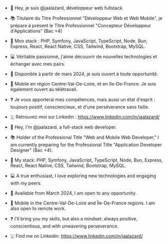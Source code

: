 - 👋 Hey, je suis @jaalazard, développeur web fullstack.
- 📚 Titulaire du Titre Professionnel "Développeur Web et Web Mobile", je prépare à présent le Titre Professionnel "Concepteur Développeur d'Applications" (Bac +4)
- 🌱 Mon stack : PHP, Symfony, JavaScript, TypeScript, Node, Bun, Express, React, React Native, CSS, Tailwind, Bootstrap, MySQL.
- 💻 Véritable passionné, j'aime découvrir de nouvelles technologies et échanger avec mes pairs.
- 👀 Disponible à partir de mars 2024, je suis ouvert à toute opportunité.
- 🚗 Mobile en région Centre-Val-De-Loire, et en Ile-De-France. Je suis également ouvert au télétravail.
- ❓ Je vous apporterai mes compétences, mais aussi un état d'esprit : toujours positif, consciencieux, et d'une perséverance sans faille.
- 🇱 Retrouvez-moi sur Linkedin : https://www.linkedin.com/in/jaalazard/  


  
- 👋 Hey, I'm @jaalazard, a full-stack web developer.
- 📚 Holder of the Professional Title "Web and Mobile Web Developer," I am currently preparing for the Professional Title "Application Developer Designer" (Bac +4).
- 🌱 My stack: PHP, Symfony, JavaScript, TypeScript, Node, Bun, Express, React, React Native, CSS, Tailwind, Bootstrap, MySQL.
- 💻 A true enthusiast, I love exploring new technologies and engaging with my peers.
- 👀 Available from March 2024, I am open to any opportunity.
- 🚗 Mobile in the Centre-Val-De-Loire and Île-De-France regions. I am also open to remote work.
- ❓ I'll bring you my skills, but also a mindset: always positive, conscientious, and with unwavering perseverance.
- 🇱 Find me on Linkedin: https://www.linkedin.com/in/jaalazard/
